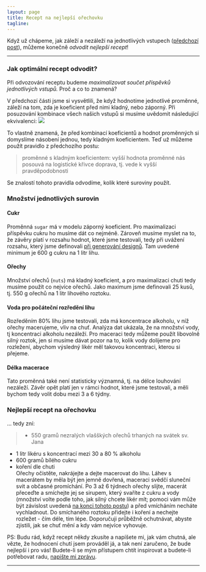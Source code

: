 ```yaml
---
layout: page
title: Recept na nejlepší ořechovku
tagline: 
---
```


Když už chápeme, jak záleží a nezáleží na jednotlivých vstupech ([předchozí post](orechovka6.html)), můžeme konečně *odvodit nejlepší recept*!

---

### Jak optimální recept odvodit?

Při odvozování receptu budeme *maximalizovat součet příspěvků jednotlivých vstupů.* Proč a co to znamená?


V předchozí části jsme si vysvětlili, že když hodnotíme jednotlivé proměnné, záleží na tom, zda je koeficient před nimi kladný, nebo záporný. Při posuzování kombinace všech našich vstupů si musíme uvědomit následující ekvivalenci:
<img src="https://latex.codecogs.com/svg.latex?\inline&space;\alpha&space;_{j}&space;&plus;&space;\sum&space;\beta&space;_{i}x&space;_{i}&space;\equiv&space;\alpha&space;_{j}&space;&plus;&space;1\cdot&space;(&space;\sum&space;\beta&space;_{i}x&space;_{i})"/>

To vlastně znamená, že před kombinací koeficientů a hodnot proměnných si domyslíme násobení jednou, tedy kladným koeficientem. Teď už můžeme použít pravidlo z předchozího postu:
> proměnné s kladným koeficientem: vyšší hodnota proměnné nás posouvá na logistické křivce doprava, tj. vede k vyšší pravděpodobnosti

Se znalostí tohoto pravidla odvodíme, kolik které suroviny použít.


### Množství jednotlivých surovin

#### Cukr
Proměnná `sugar` má v modelu záporný koeficient. Pro maximalizaci příspěvku cukru ho musíme dát co nejméně. Zároveň musíme myslet na to, že závěry platí v rozsahu hodnot, které jsme testovali, tedy při uvážení rozsahu, který jsme definovali [při generování designů](orechovka4.html). Tam uvedené minimum je 600 g cukru na 1 litr lihu.

#### Ořechy
Množství ořechů (`nuts`) má kladný koeficient, a pro maximalizaci chuti tedy musíme použít co nejvíce ořechů. Jako maximum jsme definovali 25 kusů, tj. 550 g ořechů na 1 litr lihového roztoku. 

#### Voda pro počáteční rozředění lihu 
Rozředěním 80% lihu jsme testovali, zda má koncentrace alkoholu, v níž ořechy macerujeme, vliv na chuť. Analýza dat ukázala, že na množství vody, tj koncentraci alkoholu nezáleží. Pro maceraci tedy můžeme použít libovolně silný roztok, jen si musíme dávat pozor na to, kolik vody dolijeme pro rozležení, abychom výsledný likér měl takovou koncentraci, kterou si přejeme.

#### Délka macerace
Tato proměnná také není statisticky významná, tj. na délce louhování nezáleží. Závěr opět platí jen v rámci hodnot, které jsme testovali, a měli bychom tedy volit dobu mezi 3 a 6 týdny. 

### Nejlepší recept na ořechovku
... tedy zní:
> - 550 gramů nezralých vlašškých ořechů trhaných na svátek sv. Jana
- 1 litr likéru s koncentrací mezi 30 a 80 % alkoholu
- 600 gramů bílého cukru
- koření dle chuti              
Ořechy očistěte, nakrájejte a dejte macerovat do lihu. Láhev s macerátem by měla být jen jemně dovřená, maceraci svědčí sluneční svit a občasné promíchání. Po 3 až 6 týdnech ořechy slijte, macerát přeceďte a smíchejte jej se sirupem, který svaříte z cukru a vody (množství volte podle toho, jak silný chcete likér mít; pomoci vám může být závislost uvedená [na konci tohoto postu](orechovka4.html)) a před vmícháním necháte vychladnout. Do smíchaného roztoku přidejte i koření a nechejte rozležet - čím déle, tím lépe. Doporučuji průběžně ochutnávat, abyste zjistili, jak se chuť mění a kdy vám nejvíce vyhovuje.

PS: Budu rád, když recept někdy zkusíte a napíšete mi, jak vám chutná, ale vězte, že hodnocení chutí jsem prováděl já, a tak není zaručeno, že bude nejlepší i pro vás! Budete-li se mým přístupem chtít inspirovat a budete-li potřebovat radu, [napište mi zprávu](https://github.com/vojtech-filipec/vojtech-filipec.github.io/issues).

---
